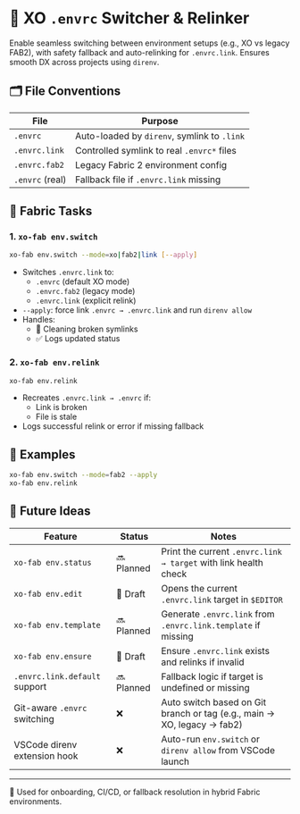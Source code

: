 # 🔁 XO `.envrc` Switcher & Relinker

Enable seamless switching between environment setups (e.g., XO vs legacy FAB2), with safety fallback and auto-relinking for `.envrc.link`. Ensures smooth DX across projects using `direnv`.

## 🗂 File Conventions

| File            | Purpose                                     |
| --------------- | ------------------------------------------- |
| `.envrc`        | Auto-loaded by `direnv`, symlink to `.link` |
| `.envrc.link`   | Controlled symlink to real `.envrc*` files  |
| `.envrc.fab2`   | Legacy Fabric 2 environment config          |
| `.envrc` (real) | Fallback file if `.envrc.link` missing      |

## 🧰 Fabric Tasks

### 1. `xo-fab env.switch`

```bash
xo-fab env.switch --mode=xo|fab2|link [--apply]
```

- Switches `.envrc.link` to:
  - `.envrc` (default XO mode)
  - `.envrc.fab2` (legacy mode)
  - `.envrc.link` (explicit relink)
- `--apply`: force link `.envrc → .envrc.link` and run `direnv allow`
- Handles:
  - 🧹 Cleaning broken symlinks
  - ✅ Logs updated status

### 2. `xo-fab env.relink`

```bash
xo-fab env.relink
```

- Recreates `.envrc.link → .envrc` if:
  - Link is broken
  - File is stale
- Logs successful relink or error if missing fallback

## 🧪 Examples

```bash
xo-fab env.switch --mode=fab2 --apply
xo-fab env.relink
```

## 🧭 Future Ideas

| Feature                       | Status     | Notes                                                                   |
| ----------------------------- | ---------- | ----------------------------------------------------------------------- |
| `xo-fab env.status`           | 🔜 Planned | Print the current `.envrc.link → target` with link health check         |
| `xo-fab env.edit`             | 🧪 Draft   | Opens the current `.envrc.link` target in `$EDITOR`                     |
| `xo-fab env.template`         | 🔜 Planned | Generate `.envrc.link` from `.envrc.link.template` if missing           |
| `xo-fab env.ensure`           | 🧪 Draft   | Ensure `.envrc.link` exists and relinks if invalid                      |
| `.envrc.link.default` support | 🔜 Planned | Fallback logic if target is undefined or missing                        |
| Git-aware `.envrc` switching  | ❌         | Auto switch based on Git branch or tag (e.g., main → XO, legacy → fab2) |
| VSCode direnv extension hook  | ❌         | Auto-run `env.switch` or `direnv allow` from VSCode launch              |

---

🧩 Used for onboarding, CI/CD, or fallback resolution in hybrid Fabric environments.
